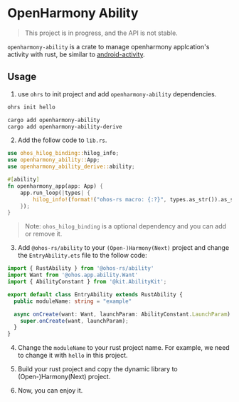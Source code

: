 # OpenHarmony Ability

> This project is in progress, and the API is not stable.

`openharmony-ability` is a crate to manage openharmony applcation's activity with rust, be similar to [android-activity](https://github.com/rust-mobile/android-activity).


## Usage

1. use `ohrs` to init project and add `openharmony-ability` dependencies.

```bash
ohrs init hello

cargo add openharmony-ability
cargo add openharmony-ability-derive
```

2. Add the follow code to `lib.rs`.

```rust
use ohos_hilog_binding::hilog_info;
use openharmony_ability::App;
use openharmony_ability_derive::ability;

#[ability]
fn openharmony_app(app: App) {
    app.run_loop(|types| {
        hilog_info!(format!("ohos-rs macro: {:?}", types.as_str()).as_str());
    });
}
```

> Note: `ohos_hilog_binding` is a optional dependency and you can add or remove it.


3. Add `@ohos-rs/ability` to your `(Open-)Harmony(Next)` project and change the `EntryAbility.ets` file to the follow code:

```ts
import { RustAbility } from '@ohos-rs/ability'
import Want from '@ohos.app.ability.Want'
import { AbilityConstant } from '@kit.AbilityKit';

export default class EntryAbility extends RustAbility {
  public moduleName: string = "example"

  async onCreate(want: Want, launchParam: AbilityConstant.LaunchParam): Promise<void> {
    super.onCreate(want, launchParam);
  }
}
```

4. Change the `moduleName` to your rust project name. For example, we need to change it with `hello` in this project.

5. Build your rust project and copy the dynamic library to (Open-)Harmony(Next) project.

6. Now, you can enjoy it.